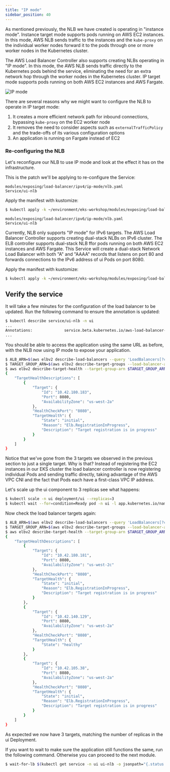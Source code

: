 ```yaml
---
title: "IP mode"
sidebar_position: 40
---
```


As mentioned previously, the NLB we have created is operating in "instance mode". Instance target mode supports pods running on AWS EC2 instances. In this mode, AWS NLB sends traffic to the instances and the `kube-proxy` on the individual worker nodes forward it to the pods through one or more worker nodes in the Kubernetes cluster.

The AWS Load Balancer Controller also supports creating NLBs operating in "IP mode". In this mode, the AWS NLB sends traffic directly to the Kubernetes pods behind the service, eliminating the need for an extra network hop through the worker nodes in the Kubernetes cluster. IP target mode supports pods running on both AWS EC2 instances and AWS Fargate.

![IP mode](./assets/ip-mode.png)

There are several reasons why we might want to configure the NLB to operate in IP target mode:

1. It creates a more efficient network path for inbound connections, bypassing `kube-proxy` on the EC2 worker node
2. It removes the need to consider aspects such as `externalTrafficPolicy` and the trade-offs of its various configuration options
3. An application is running on Fargate instead of EC2

### Re-configuring the NLB

Let's reconfigure our NLB to use IP mode and look at the effect it has on the infrastructure.

This is the patch we'll be applying to re-configure the Service:

<tabs groupId="ip-version">
  <tabItem value="ipv4" label="IPv4">

```kustomization
modules/exposing/load-balancer/ipv4/ip-mode/nlb.yaml
Service/ui-nlb
```

Apply the manifest with kustomize:

```bash tags=ipv4
$ kubectl apply -k ~/environment/eks-workshop/modules/exposing/load-balancer/ipv4/ip-mode
```

  </tabItem>
  <tabItem value="ipv6" label="IPv6">

```kustomization
modules/exposing/load-balancer/ipv6/ip-mode/nlb.yaml
Service/ui-nlb
```

Currently, NLB only supports "IP mode" for IPv6 targets. The AWS Load Balancer Controller supports creating dual-stack NLBs on IPv6 cluster. The ELB controller supports dual-stack NLB ffor  pods running on both AWS EC2 instances and AWS Fargate. This Service will create a dual-stack Network Load Balancer with both "A" and "AAAA" records that listens on port 80 and forwards connections to the IPv6 address of ui Pods on port 8080.

Apply the manifest with kustomize:

```bash tags=ipv6
$ kubectl apply -k ~/environment/eks-workshop/modules/exposing/load-balancer/ipv6/ip-mode
```

  </tabItem>
</tabs>

## Verify the service

It will take a few minutes for the configuration of the load balancer to be updated. Run the following command to ensure the annotation is updated:

```bash
$ kubectl describe service/ui-nlb -n ui
...
Annotations:              service.beta.kubernetes.io/aws-load-balancer-nlb-target-type: ip
...
```

You should be able to access the application using the same URL as before, with the NLB now using IP mode to expose your application.

```bash
$ ALB_ARN=$(aws elbv2 describe-load-balancers --query 'LoadBalancers[?contains(LoadBalancerName, `k8s-ui-uinlb`) == `true`].LoadBalancerArn' | jq -r '.[0]')
$ TARGET_GROUP_ARN=$(aws elbv2 describe-target-groups --load-balancer-arn $ALB_ARN | jq -r '.TargetGroups[0].TargetGroupArn')
$ aws elbv2 describe-target-health --target-group-arn $TARGET_GROUP_ARN
{
    "TargetHealthDescriptions": [
        {
            "Target": {
                "Id": "10.42.180.183",
                "Port": 8080,
                "AvailabilityZone": "us-west-2a"
            },
            "HealthCheckPort": "8080",
            "TargetHealth": {
                "State": "initial",
                "Reason": "Elb.RegistrationInProgress",
                "Description": "Target registration is in progress"
            }
        }
    ]
}
```

Notice that we've gone from the 3 targets we observed in the previous section to just a single target. Why is that? Instead of registering the EC2 instances in our EKS cluster the load balancer controller is now registering individual Pods and sending traffic directly, taking advantage of the AWS VPC CNI and the fact that Pods each have a first-class VPC IP address.

Let's scale up the ui component to 3 replicas see what happens:

```bash
$ kubectl scale -n ui deployment/ui --replicas=3
$ kubectl wait --for=condition=Ready pod -n ui -l app.kubernetes.io/name=ui --timeout=60s
```

Now check the load balancer targets again:

```bash
$ ALB_ARN=$(aws elbv2 describe-load-balancers --query 'LoadBalancers[?contains(LoadBalancerName, `k8s-ui-uinlb`) == `true`].LoadBalancerArn' | jq -r '.[0]')
$ TARGET_GROUP_ARN=$(aws elbv2 describe-target-groups --load-balancer-arn $ALB_ARN | jq -r '.TargetGroups[0].TargetGroupArn')
$ aws elbv2 describe-target-health --target-group-arn $TARGET_GROUP_ARN
{
    "TargetHealthDescriptions": [
        {
            "Target": {
                "Id": "10.42.180.181",
                "Port": 8080,
                "AvailabilityZone": "us-west-2c"
            },
            "HealthCheckPort": "8080",
            "TargetHealth": {
                "State": "initial",
                "Reason": "Elb.RegistrationInProgress",
                "Description": "Target registration is in progress"
            }
        },
        {
            "Target": {
                "Id": "10.42.140.129",
                "Port": 8080,
                "AvailabilityZone": "us-west-2a"
            },
            "HealthCheckPort": "8080",
            "TargetHealth": {
                "State": "healthy"
            }
        },
        {
            "Target": {
                "Id": "10.42.105.38",
                "Port": 8080,
                "AvailabilityZone": "us-west-2a"
            },
            "HealthCheckPort": "8080",
            "TargetHealth": {
                "State": "initial",
                "Reason": "Elb.RegistrationInProgress",
                "Description": "Target registration is in progress"
            }
        }
    ]
}
```

As expected we now have 3 targets, matching the number of replicas in the ui Deployment.

If you want to wait to make sure the application still functions the same, run the following command. Otherwise you can proceed to the next module.

```bash timeout=240
$ wait-for-lb $(kubectl get service -n ui ui-nlb -o jsonpath="{.status.loadBalancer.ingress[*].hostname}{'\n'}")/home
```
